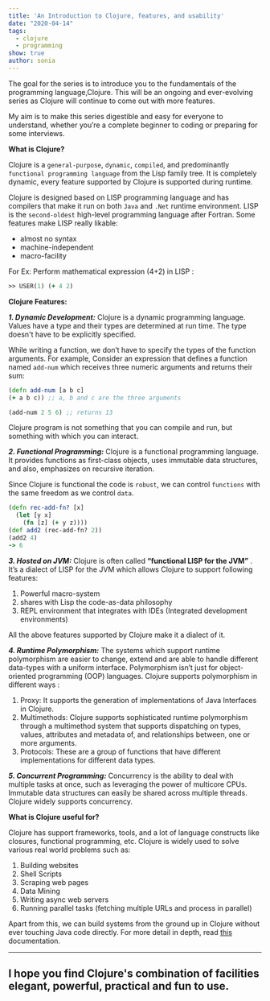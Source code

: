 ```yaml
---
title: 'An Introduction to Clojure, features, and usability'
date: "2020-04-14"
tags:
  - clojure
  - programming
show: true
author: sonia
---
```


The goal for the series is to introduce you to the fundamentals of the programming language,Clojure. This will be an ongoing and ever-evolving series as Clojure will continue to come out with more features.

My aim is to make this series digestible and easy for everyone to understand, whether you’re a complete beginner to coding or preparing for some interviews.


**What is Clojure?**

Clojure is a `general-purpose`, `dynamic`, `compiled`, and predominantly `functional programming language` from the Lisp family tree. It is completely dynamic, every feature supported by Clojure is supported during runtime.

Clojure is designed based on LISP programming language and has compilers that make it run on both `Java` and `.Net` runtime environment. LISP is the `second-oldest` high-level programming language after Fortran. Some features make LISP really likable:
- almost no syntax
- machine-independent
- macro-facility

For Ex: Perform mathematical expression (4+2) in LISP :

```Clojure
>> USER(1) (+ 4 2)
```

**Clojure Features:**


***1. Dynamic Development:*** Clojure is a dynamic programming language. Values have a type and their types are determined at run time. The type doesn't have to be explicitly specified.

While writing a function, we don’t have to specify the types of the function arguments. For example, 
Consider an expression that defines a function named `add-num` which receives three numeric arguments and returns their sum:


```Clojure
(defn add-num [a b c]
(+ a b c)) ;; a, b and c are the three arguments

(add-num 2 5 6) ;; returns 13
```

Clojure program is not something that you can compile and run, but something with which you can interact.

***2. Functional Programming:*** Clojure is a functional programming language. It provides functions as first-class objects, uses immutable data structures, and also, emphasizes on recursive iteration.

Since Clojure is functional the code is `robust`, we can control `functions` with the same freedom as we control `data`.

```Clojure
(defn rec-add-fn? [x]
  (let [y x]
    (fn [z] (+ y z))))
(def add2 (rec-add-fn? 2))
(add2 4)
-> 6
```

***3. Hosted on JVM:*** Clojure is often called **“functional LISP for the JVM”** . It’s a dialect of LISP for the JVM which allows Clojure to support following features:

1. Powerful macro-system
2. shares with Lisp the code-as-data philosophy
3. REPL environment that integrates with IDEs (Integrated development environments)

All the above features supported by Clojure make it a dialect of it.

***4. Runtime Polymorphism:***  The systems which support runtime polymorphism are easier to change, extend and are able to handle different data-types with a uniform interface. Polymorphism isn’t just for object-oriented programming (OOP) languages. Clojure supports polymorphism in different ways :

1. Proxy: It supports the generation of implementations of Java Interfaces in Clojure.
2. Multimethods: Clojure supports sophisticated runtime polymorphism through a multimethod system that supports dispatching on types, values, attributes and metadata of, and relationships between, one or more arguments.
3. Protocols: These are a group of functions that have different implementations for different data types.

***5. Concurrent Programming:*** Concurrency is the ability to deal with multiple tasks at once, such as leveraging the power of multicore CPUs. Immutable data structures can easily be shared across multiple threads. Clojure widely supports concurrency.


**What is Clojure useful for?**

Clojure has support frameworks, tools, and a lot of language constructs like closures, functional programming, etc. Clojure is widely used to solve various real world problems such as:

1. Building websites
2. Shell Scripts
3. Scraping web pages
4. Data Mining
5. Writing async web servers
6. Running parallel tasks (fetching multiple URLs and process in parallel)

Apart from this, we can build systems from the ground up in Clojure without ever touching Java code directly. For more detail in depth, read [this](https://clojure.org/about/rationale#_why_clojure) documentation.

---
I hope you find Clojure's combination of facilities elegant, powerful, practical and fun to use.
---
